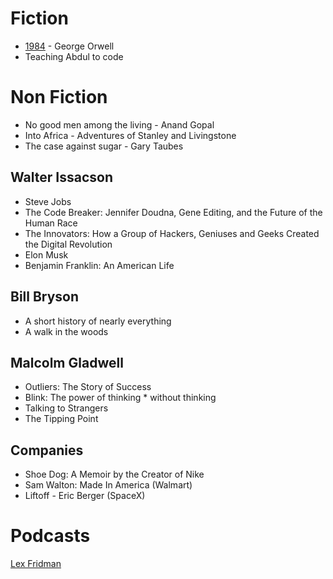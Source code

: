 
# Fiction

* [1984](https://www.goodreads.com/book/show/61439040-1984?from_search=true&from_srp=true&qid=WA7YX03Tnq&rank=1) - George Orwell
* Teaching Abdul to code

# Non Fiction

* No good men among the living - Anand Gopal
* Into Africa - Adventures of Stanley and Livingstone
* The case against sugar - Gary Taubes

## Walter Issacson

* Steve Jobs
* The Code Breaker: Jennifer Doudna, Gene Editing, and the Future of the Human Race
* The Innovators: How a Group of Hackers, Geniuses and Geeks Created the Digital Revolution
* Elon Musk
* Benjamin Franklin: An American Life

## Bill Bryson

* A short history of nearly everything
* A walk in the woods

## Malcolm Gladwell

* Outliers: The Story of Success
* Blink: The power of thinking * without thinking
* Talking to Strangers
* The Tipping Point


## Companies

* Shoe Dog: A Memoir by the Creator of Nike
* Sam Walton: Made In America (Walmart)
* Liftoff - Eric Berger (SpaceX)

# Podcasts

[Lex Fridman](https://lexfridman.com/podcast/)

